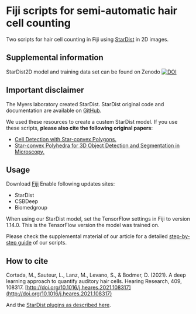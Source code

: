 Fiji scripts for semi-automatic hair cell counting
======

Two scripts for hair cell counting in Fiji using [StarDist](https://imagej.net/StarDist) in 2D images.

## Supplemental information
StarDist2D model and training data set can be found on Zenodo [![DOI](https://zenodo.org/badge/DOI/10.5281/zenodo.4590066.svg)](https://doi.org/10.5281/zenodo.4590066)

## Important disclaimer
The Myers laboratory created StarDist.
StarDist original code and documentation are available on [GitHub](https://github.com/stardist/stardist). 

We used these resources to create a custem StarDist model.
If you use these scripts, **please also cite the following original papers**:
* [Cell Detection with Star-convex Polygons.](https://arxiv.org/abs/1806.03535)
* [Star-convex Polyhedra for 3D Object Detection and Segmentation in Microscopy.](http://openaccess.thecvf.com/content_WACV_2020/papers/Weigert_Star-convex_Polyhedra_for_3D_Object_Detection_and_Segmentation_in_Microscopy_WACV_2020_paper.pdf)

## Usage

Download [Fiji](https://fiji.sc)
Enable following updates sites:
* StarDist
* CSBDeep
* Biomedgroup

When using our StarDist model, set the TensorFlow settings in Fiji to version 1.14.0.
This is the TensorFlow version the model was trained on.

Please check the supplemental material of our article for a detailed [step-by-step guide](https://ars.els-cdn.com/content/image/1-s2.0-S0378595521001519-mmc2.zip) of our scripts.

## How to cite

Cortada, M., Sauteur, L., Lanz, M., Levano, S., & Bodmer, D. (2021). 
A deep learning approach to quantify auditory hair cells. 
Hearing Research, 409, 108317. 
[http://doi.org/10.1016/j.heares.2021.108317](http://doi.org/10.1016/j.heares.2021.108317)

And the [StarDist plugins as described here](https://github.com/stardist/stardist#how-to-cite).

